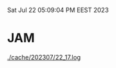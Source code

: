 Sat Jul 22 05:09:04 PM EEST 2023
# JAM
<a href='./cache/202307/22_17.log'>./cache/202307/22_17.log</a>
